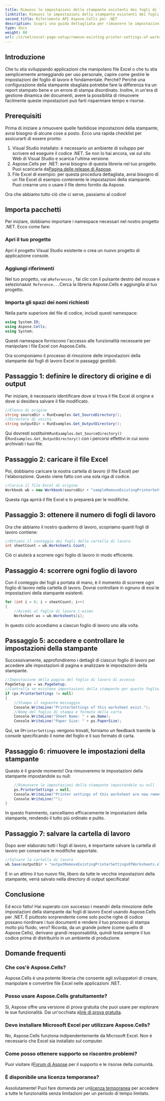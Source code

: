 ```yaml
---
title: Rimuovi le impostazioni della stampante esistenti dei fogli di lavoro
linktitle: Rimuovi le impostazioni della stampante esistenti dei fogli di lavoro
second_title: Riferimento API Aspose.Cells per .NET
description: Scopri una guida dettagliata per rimuovere le impostazioni della stampante dai fogli di lavoro Excel utilizzando Aspose.Cells per .NET, migliorando senza sforzo la qualità di stampa dei tuoi documenti.
type: docs
weight: 80
url: /it/net/excel-page-setup/remove-existing-printer-settings-of-worksheets/
---
```

## Introduzione

Che tu stia sviluppando applicazioni che manipolano file Excel o che tu stia semplicemente armeggiando per uso personale, capire come gestire le impostazioni del foglio di lavoro è fondamentale. Perché? Perché una configurazione della stampante sbagliata potrebbe fare la differenza tra un report stampato bene e un errore di stampa disordinato. Inoltre, in un'era di gestione dinamica dei documenti, avere la possibilità di rimuovere facilmente queste impostazioni può farti risparmiare tempo e risorse.

## Prerequisiti

Prima di iniziare a rimuovere quelle fastidiose impostazioni della stampante, avrai bisogno di alcune cose a posto. Ecco una rapida checklist per assicurarti di essere pronto:

1. Visual Studio installato: è necessario un ambiente di sviluppo per scrivere ed eseguire il codice .NET. Se non lo hai ancora, vai sul sito Web di Visual Studio e scarica l'ultima versione.
2.  Aspose.Cells per .NET: avrai bisogno di questa libreria nel tuo progetto. Puoi scaricarla da[Pagina delle release di Aspose](https://releases.aspose.com/cells/net/).
3. File Excel di esempio: per questa procedura dettagliata, avrai bisogno di un file Excel di esempio contenente le impostazioni della stampante. Puoi crearne uno o usare il file demo fornito da Aspose.

Ora che abbiamo tutto ciò che ci serve, passiamo al codice!

## Importa pacchetti

Per iniziare, dobbiamo importare i namespace necessari nel nostro progetto .NET. Ecco come fare:

### Apri il tuo progetto

Apri il progetto Visual Studio esistente o crea un nuovo progetto di applicazione console.

### Aggiungi riferimenti

 Nel tuo progetto, vai a`References` , fai clic con il pulsante destro del mouse e seleziona`Add Reference...`Cerca la libreria Aspose.Cells e aggiungila al tuo progetto.

### Importa gli spazi dei nomi richiesti

Nella parte superiore del file di codice, includi questi namespace:

```csharp
using System.IO;
using Aspose.Cells;
using System;
```

Questi namespace forniscono l'accesso alle funzionalità necessarie per manipolare i file Excel con Aspose.Cells.

Ora scomponiamo il processo di rimozione delle impostazioni della stampante dai fogli di lavoro Excel in passaggi gestibili.

## Passaggio 1: definire le directory di origine e di output

Per iniziare, è necessario identificare dove si trova il file Excel di origine e dove si desidera salvare il file modificato.

```csharp
//Elenco di origine
string sourceDir = RunExamples.Get_SourceDirectory();
//Directory di uscita
string outputDir = RunExamples.Get_OutputDirectory();
```

 Qui dovresti sostituire`RunExamples.Get_SourceDirectory()` E`RunExamples.Get_OutputDirectory()` con i percorsi effettivi in cui sono archiviati i tuoi file.

## Passaggio 2: caricare il file Excel

Poi, dobbiamo caricare la nostra cartella di lavoro (il file Excel) per l'elaborazione. Questo viene fatto con una sola riga di codice.

```csharp
//Carica il file Excel di origine
Workbook wb = new Workbook(sourceDir + "sampleRemoveExistingPrinterSettingsOfWorksheets.xlsx");
```

Questa riga aprirà il file Excel e lo preparerà per le modifiche.

## Passaggio 3: ottenere il numero di fogli di lavoro

Ora che abbiamo il nostro quaderno di lavoro, scopriamo quanti fogli di lavoro contiene:

```csharp
//Ottieni il conteggio dei fogli della cartella di lavoro
int sheetCount = wb.Worksheets.Count;
```

Ciò ci aiuterà a scorrere ogni foglio di lavoro in modo efficiente.

## Passaggio 4: scorrere ogni foglio di lavoro

Con il conteggio dei fogli a portata di mano, è il momento di scorrere ogni foglio di lavoro nella cartella di lavoro. Dovrai controllare in ognuno di essi le impostazioni della stampante esistenti.

```csharp
for (int i = 0; i < sheetCount; i++)
{
    //Accedi al foglio di lavoro i-esimo
    Worksheet ws = wb.Worksheets[i];
```

In questo ciclo accediamo a ciascun foglio di lavoro uno alla volta.

## Passaggio 5: accedere e controllare le impostazioni della stampante

Successivamente, approfondiremo i dettagli di ciascun foglio di lavoro per accedere alle impostazioni di pagina e analizzare le impostazioni della stampante.

```csharp
//Impostazione della pagina del foglio di lavoro di accesso
PageSetup ps = ws.PageSetup;
//Controlla se esistono impostazioni della stampante per questo foglio di lavoro
if (ps.PrinterSettings != null)
{
    //Stampa il seguente messaggio
    Console.WriteLine("PrinterSettings of this worksheet exist.");
    //Nome del foglio di stampa e formato della carta
    Console.WriteLine("Sheet Name: " + ws.Name);
    Console.WriteLine("Paper Size: " + ps.PaperSize);
```

 Qui, se il`PrinterSettings` vengono trovati, forniamo un feedback tramite la console specificando il nome del foglio e il suo formato di carta.

## Passaggio 6: rimuovere le impostazioni della stampante

Questo è il grande momento! Ora rimuoveremo le impostazioni della stampante impostandole su null:

```csharp
    //Rimuovere le impostazioni della stampante impostandole su null
    ps.PrinterSettings = null;
    Console.WriteLine("Printer settings of this worksheet are now removed by setting it null.");
    Console.WriteLine("");
}
```

In questo frammento, cancelliamo efficacemente le impostazioni della stampante, rendendo il tutto più ordinato e pulito.

## Passaggio 7: salvare la cartella di lavoro

Dopo aver elaborato tutti i fogli di lavoro, è importante salvare la cartella di lavoro per conservare le modifiche apportate.

```csharp
//Salvare la cartella di lavoro
wb.Save(outputDir + "outputRemoveExistingPrinterSettingsOfWorksheets.xlsx");
```

E in un attimo il tuo nuovo file, libero da tutte le vecchie impostazioni della stampante, verrà salvato nella directory di output specificata!

## Conclusione

Ed ecco fatto! Hai superato con successo i meandri della rimozione delle impostazioni della stampante dai fogli di lavoro Excel usando Aspose.Cells per .NET. È piuttosto sorprendente come solo poche righe di codice possano riordinare i tuoi documenti e rendere il tuo processo di stampa molto più fluido, vero? Ricorda, da un grande potere (come quello di Aspose.Cells), derivano grandi responsabilità, quindi testa sempre il tuo codice prima di distribuirlo in un ambiente di produzione.

## Domande frequenti

### Che cos'è Aspose.Cells?  
Aspose.Cells è una potente libreria che consente agli sviluppatori di creare, manipolare e convertire file Excel nelle applicazioni .NET.

### Posso usare Aspose.Cells gratuitamente?  
 Sì, Aspose offre una versione di prova gratuita che puoi usare per esplorare le sue funzionalità. Dai un'occhiata a[link di prova gratuita](https://releases.aspose.com/).

### Devo installare Microsoft Excel per utilizzare Aspose.Cells?  
No, Aspose.Cells funziona indipendentemente da Microsoft Excel. Non è necessario che Excel sia installato sul computer.

### Come posso ottenere supporto se riscontro problemi?  
 Puoi visitare il[Forum di Aspose](https://forum.aspose.com/c/cells/9) per il supporto e le risorse della comunità.

### È disponibile una licenza temporanea?  
 Assolutamente! Puoi fare domanda per un[licenza temporanea](https://purchase.aspose.com/temporary-license/) per accedere a tutte le funzionalità senza limitazioni per un periodo di tempo limitato.